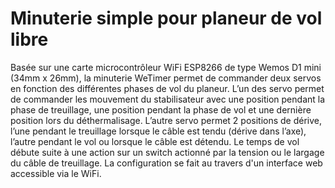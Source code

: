 # Minuterie simple pour planeur de vol libre

Basée sur une carte microcontrôleur WiFi ESP8266 de type Wemos D1 mini (34mm x 26mm), la minuterie WeTimer permet de commander deux servos en fonction des différentes phases de vol du planeur.
L’un des servo permet de commander les mouvement du stabilisateur avec une position pendant la phase de treuillage, une position pendant la phase de vol et une dernière position lors du déthermalisage. L’autre servo permet 2 positions de dérive, l’une pendant le treuillage lorsque le câble est tendu (dérive dans l’axe), l’autre pendant le vol ou lorsque le câble est détendu. Le temps de vol débute suite à une action sur un switch actionné par la tension ou le largage du câble de
treuillage.
La configuration se fait au travers d'un interface web accessible via le WiFi.
